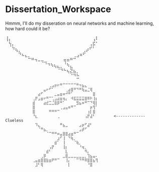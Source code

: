 # Dissertation_Workspace


Hmmm, I'll do my disseration on neural networks and machine learning, how hard could it be?

⢸⡄⠀⠀⠀⠀⠀⠀⠀⠀⠀⠀⠀⠀⠀⠀⠀⠀⠀⠀⠀⠀⠀⠀⠀⠀⠀⢠⠇
⠀⢳⡄⠀⠀⠀⠀⠀⠀⠀⠀⠀⠀⠀⠀⠀⠀⠀⠀⠀⠀⠀⠀⠀⠀⠀⢠⡯⠁
⠀⠀⠙⢦⡀⠀⠀⠀⠀⠀⠀⠀⠀⠀⠀⠀⠀⠀⠀⠀⠀⠀⠀⠀⢀⡴⠋⠁⠀
⠀⠀⠀⠀⠙⠦⣄⡀⠀⠀⠀⠀⠀⠀⠀⠀⠀⠀⠀⠀⠀⢀⣠⠶⠋⠀⠀⠀⠀
⠀⠀⠀⠀⠀⠀⠀⠉⠛⠲⠤⢤⣀⠀⠀⠀⠀⠀⢶⠶⠛⠉⠀⠀⠀⠀⠀⠀⠀
⠀⠀⠀⠀⠀⠀⠀⠀⠀⠀⠀⠀⠈⠙⠳⢦⣄⡀⠈⠳⣄⠀⠀⠀⠀⠀⠀⠀⠀
⠀⠀⠀⠀⠀⠀⠀⠀⠀⠀⠀⠀⠀⠀⠀⠀⠈⠙⠓⢦⣝⣦⡀⠀⠀⠀⠀⠀⠀
⠀⠀⠀⠀⠀⠀⠀⠀⠀⠀⠀⠀⠀⠀⠀⠀⠀⠀⠀⠀⠈⠙⣓⠀

                ⠀⠀⠀⠀⠀⠀⢀⣠⡶⠖⠛⠉⠉⠉⠉⠉⠛⠲⣦⣄⠀⠀⠀
                ⠀⠀⠀⠀⣤⠖⠋⠁⠀⠀⠀⠀⢀⣴⣿⠛⠙⠛⢷⣤⣈⢿⠀⠀
                ⠀⠀⣴⠋⠀⠀⠀⠀⣀⣤⣶⠶⠚⠛⠁⠀⠀⠀⠀⠀⠀⠀⣿⠀
                ⢀⡟⣠⣶⠖⠛⠉⢁⣠⣴⣶⢶⡄⠀⠺⣯⣭⣭⣭⣿⠿⠗⢸⡆
                ⣾⠀⠀⠀⣴⣞⣉⣈⣿⡿⠛⠁⠀⠀⠀⠀⣻⣦⠶⠛⠉⠙⢿⡇
                ⣿⠀⠀⠀⠀⠀⠀⠀⠀⠀⢀⣠⣤⠶⠛⠉⠀⠀⠀⠀⠀⡶⢻⠁
                ⣿⠀⠀⠀⠀⠀⠛⠛⠛⠉⠀⠀⠀⠀⠀⠀⠀⠀⠀⠀⢰⡇⣿⠀
                ⠘⣆⠀⠀⠀⠀⠀⠀⠀⢀⠀⠀⠀⠀⠀⠀⠀⠀⠀⢠⡟⣼⠃⠀       <------------- Clueless
                ⠀⠹⣄⠀⠀⠀⠀⠀⠀⠀⠛⣦⣀⠀⠀⠀⠀⣠⡶⠋⣼⠃⠀⠀
                ⠀⠀⠈⠛⣦⡀⠀⠀⠀⠀⠀⠀⠀⠀⠀⠀⠀⣠⡾⠋⠀⠀⠀⠀
                ⠀⠀⠀⠀⠀⠈⠉⠛⠛⠶⣤⣿⣿⣴⣶⠛⠉⠀⠀⠀⠀⠀⠀⠀
                ⠀⠀⠀⠀⠀⠀⠀⠀⠀⣰⠋⢸⠀⠙⢷⡀⠀⠀⠀⠀⠀⠀⠀⠀
                ⠀⠀⠀⠀⠀⠀⠀⠀⣾⠁⠀⢸⠀⠀⠀⠈⢷⡀⠀⠀⠀⠀⠀⠀
                ⠀⠀⠀⠀⠀⠀⢠⡟⠀⠀⠀⢸⡆⠀⠀⠀⠀⠘⢶⡀⠀⠀⠀⠀
                ⠀⠀⠀⠀⠀⣾⠃⠀⠀⠀⠀⠀⣇⠀⠀⠀⠀⠀⠀⠻⡄⠀⠀⠀
                ⠀⠀⠀⢀⡿⠀⠀⠀⠀⠀⠀⣀⣿⣀⣀⣀⣀⣀⣀⡀⢹⣦⣤⠄
                ⢀⣤⣶⣿⣿⣷⣶⠟⠛⠉⠀⠀⢸⡄⠀⠀⠉⠙⠛⠿⣿⣿⣦⢻
                ⠀⣸⠃⢿⠀⠀⠀⠀⠀⠀⠀⠀⠀⡇⠀⠀⠀⠀⠀⠀⠘⣿⠀⠀
